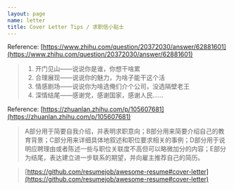 ```yaml
---
layout: page
name: letter
title: Cover Letter Tips / 求职信小贴士
---
```


Reference: [https://www.zhihu.com/question/20372030/answer/62881601](https://www.zhihu.com/question/20372030/answer/62881601)

> 1. 开门见山——说说你是谁，你想干啥累
> 2. 合理展现——说说你的魅力，为啥子能干这个活
> 3. 情感剧场——说说你为啥选俺们介个公司，没选隔壁老王
> 4. 深情结尾——感谢党，感谢国家，感谢人民……

Reference: [https://zhuanlan.zhihu.com/p/105607681](https://zhuanlan.zhihu.com/p/105607681)

> A部分用于简要自我介绍，并表明求职意向；B部分用来简要介绍自己的教育背景；C部分用来详细具体地叙述和职位要求相关的事例；D部分用于说明应聘理由或者陈述一些与职位关联度不高但可以略微加分的内容；E部分为结尾，表达建立进一步联系的期望，并向雇主推荐自己的简历。

> [https://github.com/resumejob/awesome-resume#cover-letter](https://github.com/resumejob/awesome-resume#cover-letter)